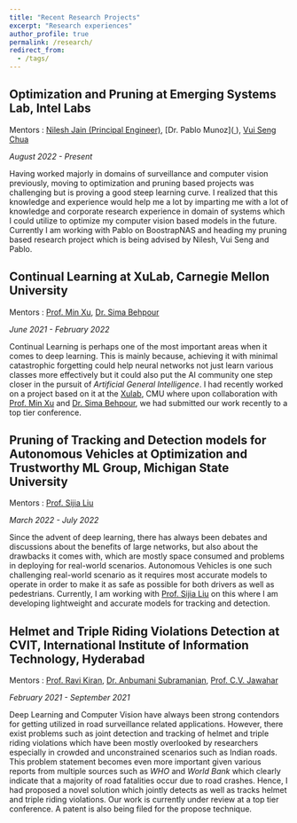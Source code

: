 ```yaml
---
title: "Recent Research Projects"
excerpt: "Research experiences"
author_profile: true
permalink: /research/
redirect_from:
  - /tags/
---
```

## Optimization and Pruning at Emerging Systems Lab, Intel Labs
Mentors : [Nilesh Jain (Principal Engineer)](https://www.intel.com/content/www/us/en/research/researchers/nilesh-jain.html), [Dr. Pablo Munoz]([
](https://www.intel.in/content/www/in/en/research/researchers/j--pablo-munoz.html)), [Vui Seng Chua](https://www.linkedin.com/in/vuiseng9)

_August 2022 - Present_[
](https://www.intel.in/content/www/in/en/research/researchers/j--pablo-munoz.html)

Having worked majorly in domains of surveillance and computer vision previously, moving to optimization and pruning based projects was challenging but is proving a good steep learning curve. I realized that this knowledge and experience would help me a lot by imparting me with a lot of knowledge and corporate research experience in domain of systems which I could utilize to optimize my computer vision based models in the future. Currently I am working with Pablo on BoostrapNAS and heading my pruning based research project which is being advised by Nilesh, Vui Seng and Pablo. 

## Continual Learning at XuLab, Carnegie Mellon University 
Mentors : [Prof. Min Xu](https://xulabs.github.io/min-xu/), [Dr. Sima Behpour](https://scholar.google.com/citations?user=7bmIRwUAAAAJ&hl=en) 

_June 2021 - February 2022_

<!-- [//]: # (Primarily, I have been jointly working on curating the novel COncrete DEfect BRidge IMage dataset (CODEBRIM) for multi-target classification of five commonly appearing concrete defects. We have compared two meta-learning approaches to find suitable convolutional neural network architectures for this challenging multi-class multi-target task. We have observed that learned architectures have less overall parameters in addition to yielding better multi-target accuracy in comparison to popular CNN architectures from the literature evaluated in the context of our application. We have jointly submitted a paper from this project to a tier-1 vision conference of the likes of ECCV, CVPR, ICCV etc.) 

[//]: # ([Submitted manuscript](https://drive.google.com/open?id=1Q3kgJ0BIyIb_dl-aUi-mmVzQ8xl_srfy)) -->

Continual Learning is perhaps one of the most important areas when it comes to deep learning. This is mainly because, achieving it with minimal catastrophic forgetting could help neural networks not just learn various classes more effectively but it could also put the AI community one step closer in the pursuit of _Artificial General Intelligence_. I had recently worked on a project based on it at the [Xulab](https://xulabs.github.io/), CMU where upon collaboration with [Prof. Min Xu](https://xulabs.github.io/min-xu/) and [Dr. Sima Behpour](https://scholar.google.com/citations?user=7bmIRwUAAAAJ&hl=en), we had submitted our work recently to a top tier conference.


## Pruning of Tracking and Detection models for Autonomous Vehicles at Optimization and Trustworthy ML Group, Michigan State University
Mentors : [Prof. Sijia Liu](https://lsjxjtu.github.io/index.html)

_March 2022 - July 2022_

<!-- [//]: # (Primarily, I have been jointly working on curating the novel COncrete DEfect BRidge IMage dataset (CODEBRIM) for multi-target classification of five commonly appearing concrete defects. We have compared two meta-learning approaches to find suitable convolutional neural network architectures for this challenging multi-class multi-target task. We have observed that learned architectures have less overall parameters in addition to yielding better multi-target accuracy in comparison to popular CNN architectures from the literature evaluated in the context of our application. We have jointly submitted a paper from this project to a tier-1 vision conference of the likes of ECCV, CVPR, ICCV etc.) 

[//]: # ([Submitted manuscript](https://drive.google.com/open?id=1Q3kgJ0BIyIb_dl-aUi-mmVzQ8xl_srfy)) -->

Since the advent of deep learning, there has always been debates and discussions about the benefits of large networks, but also about the drawbacks it comes with, which are mostly space consumed and problems in deploying for real-world scenarios. Autonomous Vehicles is one such challenging real-world scenario as it requires most accurate models to operate in order to make it as safe as possible for both drivers as well as pedestrians. Currently, I am working with [Prof. Sijia Liu](https://lsjxjtu.github.io/index.html) on this where I am developing lightweight and accurate models for tracking and detection. 

## Helmet and Triple Riding Violations Detection at CVIT, International Institute of Information Technology, Hyderabad
Mentors : [Prof. Ravi Kiran](https://ravika.github.io/index.html), [Dr. Anbumani Subramanian](https://sites.google.com/view/anbumani/), [Prof. C.V. Jawahar](https://faculty.iiit.ac.in/~jawahar/) 

_February 2021 - September 2021_

Deep Learning and Computer Vision have always been strong contendors for getting utilized in road surveillance related applications. However, there exist problems such as joint detection and tracking of helmet and triple riding violations which have been mostly overlooked by researchers especially in crowded and unconstrained scenarios such as Indian roads. This problem statement becomes even more important given various reports from multiple sources such as _WHO_ and _World Bank_ which clearly indicate that a majority of road fatalities occur due to road crashes. Hence, I had proposed a novel solution which jointly detects as well as tracks helmet and triple riding violations. Our work is currently under review at a top tier conference. A patent is also being filed for the propose technique.

